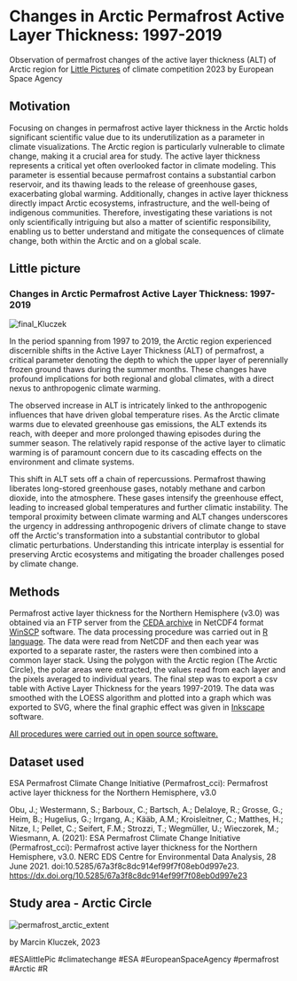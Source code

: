 # Changes in Arctic Permafrost Active Layer Thickness: 1997-2019
Observation of permafrost changes of the active layer thickness (ALT) of Arctic region for [Little Pictures](https://climate.esa.int/en/littlepicturescompetition/) of climate competition 2023 by European Space Agency

## Motivation
Focusing on changes in permafrost active layer thickness in the Arctic holds significant scientific value due to its underutilization as a parameter in climate visualizations. The Arctic region is particularly vulnerable to climate change, making it a crucial area for study. The active layer thickness represents a critical yet often overlooked factor in climate modeling. This parameter is essential because permafrost contains a substantial carbon reservoir, and its thawing leads to the release of greenhouse gases, exacerbating global warming. Additionally, changes in active layer thickness directly impact Arctic ecosystems, infrastructure, and the well-being of indigenous communities. Therefore, investigating these variations is not only scientifically intriguing but also a matter of scientific responsibility, enabling us to better understand and mitigate the consequences of climate change, both within the Arctic and on a global scale.

## Little picture
### Changes in Arctic Permafrost Active Layer Thickness: 1997-2019
![final_Kluczek](https://github.com/Marcin-Kluczek/permafrost-change/assets/64478068/956935f8-ecc8-4651-9087-03888b8846d5)


In the period spanning from 1997 to 2019, the Arctic region experienced discernible shifts in the Active Layer Thickness (ALT) of permafrost, a critical parameter denoting the depth to which the upper layer of perennially frozen ground thaws during the summer months. These changes have profound implications for both regional and global climates, with a direct nexus to anthropogenic climate warming.

The observed increase in ALT is intricately linked to the anthropogenic influences that have driven global temperature rises. As the Arctic climate warms due to elevated greenhouse gas emissions, the ALT extends its reach, with deeper and more prolonged thawing episodes during the summer season. The relatively rapid response of the active layer to climatic warming is of paramount concern due to its cascading effects on the environment and climate systems.

This shift in ALT sets off a chain of repercussions. Permafrost thawing liberates long-stored greenhouse gases, notably methane and carbon dioxide, into the atmosphere. These gases intensify the greenhouse effect, leading to increased global temperatures and further climatic instability. The temporal proximity between climate warming and ALT changes underscores the urgency in addressing anthropogenic drivers of climate change to stave off the Arctic's transformation into a substantial contributor to global climatic perturbations. Understanding this intricate interplay is essential for preserving Arctic ecosystems and mitigating the broader challenges posed by climate change.


## Methods
Permafrost active layer thickness for the Northern Hemisphere (v3.0) was obtained via an FTP server from the [CEDA archive](https://catalogue.ceda.ac.uk/uuid/67a3f8c8dc914ef99f7f08eb0d997e23) in NetCDF4 format [WinSCP](https://winscp.net/eng/index.php?) software. The data processing procedure was carried out in [R language](https://www.r-project.org/). The data were read from NetCDF and then each year was exported to a separate raster, the rasters were then combined into a common layer stack. Using the polygon with the Arctic region (The Arctic Circle), the polar areas were extracted, the values read from each layer and the pixels averaged to individual years. The final step was to export a csv table with Active Layer Thickness for the years 1997-2019. The data was smoothed with the LOESS algorithm and plotted into a graph which was exported to SVG, where the final graphic effect was given in [Inkscape](https://inkscape.org/) software.

<ins>All procedures were carried out in open source software.</ins>

## Dataset used
ESA Permafrost Climate Change Initiative (Permafrost_cci): Permafrost active layer thickness for the Northern Hemisphere, v3.0

Obu, J.; Westermann, S.; Barboux, C.; Bartsch, A.; Delaloye, R.; Grosse, G.; Heim, B.; Hugelius, G.; Irrgang, A.; Kääb, A.M.; Kroisleitner, C.; Matthes, H.; Nitze, I.; Pellet, C.; Seifert, F.M.; Strozzi, T.; Wegmüller, U.; Wieczorek, M.; Wiesmann, A. (2021): ESA Permafrost Climate Change Initiative (Permafrost_cci): Permafrost active layer thickness for the Northern Hemisphere, v3.0. NERC EDS Centre for Environmental Data Analysis, 28 June 2021. doi:10.5285/67a3f8c8dc914ef99f7f08eb0d997e23. https://dx.doi.org/10.5285/67a3f8c8dc914ef99f7f08eb0d997e23


## Study area - Arctic Circle

![permafrost_arctic_extent](https://github.com/Marcin-Kluczek/permafrost-change/assets/64478068/c0d151e4-5c1e-48fc-8aaf-d8b70ec8ad2a)



by Marcin Kluczek, 2023

#ESAlittlePic #climatechange #ESA #EuropeanSpaceAgency #permafrost #Arctic #R
